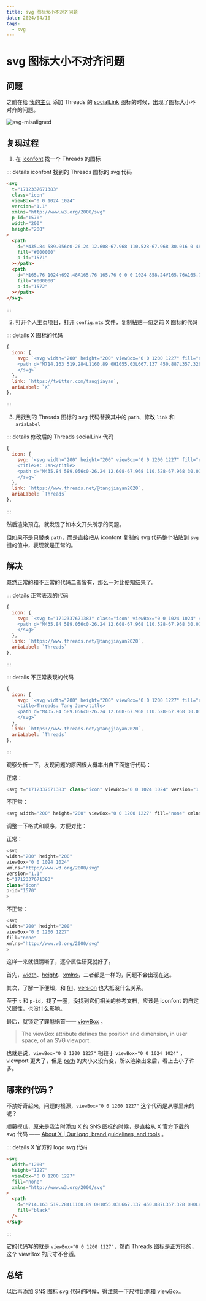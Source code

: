 ```yaml
---
title: svg 图标大小不对齐问题
date: 2024/04/10
tags:
  - svg
---
```


# svg 图标大小不对齐问题

## 问题

之前在给 [我的主页](https://www.tangjiayan.cn/) 添加 Threads 的 [socialLink](https://vitepress.dev/reference/default-theme-config#sociallinks) 图标的时候，出现了图标大小不对齐的问题。

![svg-misaligned](https://cdn.jsdelivr.net/gh/tangjan/imgBed/notes/2024/04/10/svg-misaligned/svg-misaligned.png)

## 复现过程

1. 在 [iconfont](https://www.iconfont.cn/search/index?searchType=icon&q=threads) 找一个 Threads 的图标

::: details iconfont 找到的 Threads 图标的 svg 代码

```html
<svg
  t="1712337671383"
  class="icon"
  viewBox="0 0 1024 1024"
  version="1.1"
  xmlns="http://www.w3.org/2000/svg"
  p-id="1570"
  width="200"
  height="200"
>
  <path
    d="M435.84 589.056c0-26.24 12.608-67.968 110.528-67.968 30.016 0 48.512 2.176 73.344 7.744-7.936 102.784-58.24 116.352-107.136 116.352-26.752 0-76.8-13.952-76.8-56.128z"
    fill="#000000"
    p-id="1571"
  ></path>
  <path
    d="M165.76 1024h692.48A165.76 165.76 0 0 0 1024 858.24V165.76A165.76 165.76 0 0 0 858.24 0H165.76A165.76 165.76 0 0 0 0 165.76v692.48A165.76 165.76 0 0 0 165.76 1024zM375.424 378.24c36.288-51.84 84.16-72.064 150.4-72.064 46.72 0 86.464 15.744 114.88 45.504 28.352 29.824 44.544 72.448 48.256 126.912 15.68 6.592 30.208 14.336 43.392 23.232 53.248 35.776 82.56 89.28 82.56 150.592 0 130.368-106.88 243.584-300.288 243.584-166.08 0-338.624-96.64-338.624-384.256C176 225.664 343.104 128 514.112 128c78.976 0 264.256 11.648 333.888 241.728l-65.28 16.896c-53.888-163.84-166.848-189.952-270.336-189.952-171.2 0-267.968 104.192-267.968 325.952 0 198.848 108.16 304.448 270.208 304.448 133.312 0 232.704-69.248 232.704-170.688 0-69.056-57.984-102.08-60.992-102.08-11.328 59.2-41.664 158.848-174.912 158.848-77.632 0-144.64-53.632-144.64-123.904 0-100.352 95.232-136.704 170.432-136.704 28.16 0 62.08 1.92 79.808 5.504 0-30.592-25.856-82.944-91.264-82.944-58.304 0-74.24 18.432-92.8 39.936l-1.536 1.728c-12.928-8.64-56-38.464-56-38.464z"
    fill="#000000"
    p-id="1572"
  ></path>
</svg>
```

:::

2. 打开个人主页项目，打开 `config.mts` 文件，复制粘贴一份之前 X 图标的代码

::: details X 图标的代码

```js
{
  icon: {
    svg: `<svg width="200" height="200" viewBox="0 0 1200 1227" fill="none" xmlns="http://www.w3.org/2000/svg"><title>X: Jan</title>
    <path d="M714.163 519.284L1160.89 0H1055.03L667.137 450.887L357.328 0H0L468.492 681.821L0 1226.37H105.866L515.491 750.218L842.672 1226.37H1200L714.137 519.284H714.163ZM569.165 687.828L521.697 619.934L144.011 79.6944H306.615L611.412 515.685L658.88 583.579L1055.08 1150.3H892.476L569.165 687.854V687.828Z" fill="black"/>
    </svg>`
  },
  link: `https://twitter.com/tangjiayan`,
  ariaLabel: `X`
},
```

:::

3. 用找到的 Threads 图标的 svg 代码替换其中的 `path`、修改 `link` 和 `ariaLabel`

::: details 修改后的 Threads socialLink 代码

```js
{
  icon: {
    svg: `<svg width="200" height="200" viewBox="0 0 1200 1227" fill="none" xmlns="http://www.w3.org/2000/svg">
    <title>X: Jan</title>
    <path d="M435.84 589.056c0-26.24 12.608-67.968 110.528-67.968 30.016 0 48.512 2.176 73.344 7.744-7.936 102.784-58.24 116.352-107.136 116.352-26.752 0-76.8-13.952-76.8-56.128z" fill="#000000" p-id="1571"></path><path d="M165.76 1024h692.48A165.76 165.76 0 0 0 1024 858.24V165.76A165.76 165.76 0 0 0 858.24 0H165.76A165.76 165.76 0 0 0 0 165.76v692.48A165.76 165.76 0 0 0 165.76 1024zM375.424 378.24c36.288-51.84 84.16-72.064 150.4-72.064 46.72 0 86.464 15.744 114.88 45.504 28.352 29.824 44.544 72.448 48.256 126.912 15.68 6.592 30.208 14.336 43.392 23.232 53.248 35.776 82.56 89.28 82.56 150.592 0 130.368-106.88 243.584-300.288 243.584-166.08 0-338.624-96.64-338.624-384.256C176 225.664 343.104 128 514.112 128c78.976 0 264.256 11.648 333.888 241.728l-65.28 16.896c-53.888-163.84-166.848-189.952-270.336-189.952-171.2 0-267.968 104.192-267.968 325.952 0 198.848 108.16 304.448 270.208 304.448 133.312 0 232.704-69.248 232.704-170.688 0-69.056-57.984-102.08-60.992-102.08-11.328 59.2-41.664 158.848-174.912 158.848-77.632 0-144.64-53.632-144.64-123.904 0-100.352 95.232-136.704 170.432-136.704 28.16 0 62.08 1.92 79.808 5.504 0-30.592-25.856-82.944-91.264-82.944-58.304 0-74.24 18.432-92.8 39.936l-1.536 1.728c-12.928-8.64-56-38.464-56-38.464z" fill="#000000" p-id="1572"></path>
    </svg>`
  },
  link: `https://www.threads.net/@tangjiayan2020`,
  ariaLabel: `Threads`
},
```

:::

然后渲染预览，就发现了如本文开头所示的问题。

但如果不是只替换 `path`，而是直接把从 iconfont 复制的 svg 代码整个粘贴到 `svg` 键的值中，表现就是正常的。

## 解决

既然正常的和不正常的代码二者皆有，那么一对比便知结果了。

::: details 正常表现的代码

```js
{
  icon: {
    svg: `<svg t="1712337671383" class="icon" viewBox="0 0 1024 1024" version="1.1" xmlns="http://www.w3.org/2000/svg" p-id="1570" width="200" height="200">
    <path d="M435.84 589.056c0-26.24 12.608-67.968 110.528-67.968 30.016 0 48.512 2.176 73.344 7.744-7.936 102.784-58.24 116.352-107.136 116.352-26.752 0-76.8-13.952-76.8-56.128z" fill="#000000" p-id="1571"></path><path d="M165.76 1024h692.48A165.76 165.76 0 0 0 1024 858.24V165.76A165.76 165.76 0 0 0 858.24 0H165.76A165.76 165.76 0 0 0 0 165.76v692.48A165.76 165.76 0 0 0 165.76 1024zM375.424 378.24c36.288-51.84 84.16-72.064 150.4-72.064 46.72 0 86.464 15.744 114.88 45.504 28.352 29.824 44.544 72.448 48.256 126.912 15.68 6.592 30.208 14.336 43.392 23.232 53.248 35.776 82.56 89.28 82.56 150.592 0 130.368-106.88 243.584-300.288 243.584-166.08 0-338.624-96.64-338.624-384.256C176 225.664 343.104 128 514.112 128c78.976 0 264.256 11.648 333.888 241.728l-65.28 16.896c-53.888-163.84-166.848-189.952-270.336-189.952-171.2 0-267.968 104.192-267.968 325.952 0 198.848 108.16 304.448 270.208 304.448 133.312 0 232.704-69.248 232.704-170.688 0-69.056-57.984-102.08-60.992-102.08-11.328 59.2-41.664 158.848-174.912 158.848-77.632 0-144.64-53.632-144.64-123.904 0-100.352 95.232-136.704 170.432-136.704 28.16 0 62.08 1.92 79.808 5.504 0-30.592-25.856-82.944-91.264-82.944-58.304 0-74.24 18.432-92.8 39.936l-1.536 1.728c-12.928-8.64-56-38.464-56-38.464z" fill="#000000" p-id="1572"></path>
    </svg>`
  },
  link: `https://www.threads.net/@tangjiayan2020`,
  ariaLabel: `Threads`
},
```

:::

::: details 不正常表现的代码

```js
{
  icon: {
    svg: `<svg width="200" height="200" viewBox="0 0 1200 1227" fill="none" xmlns="http://www.w3.org/2000/svg">
    <title>Threads: Tang Jan</title>
    <path d="M435.84 589.056c0-26.24 12.608-67.968 110.528-67.968 30.016 0 48.512 2.176 73.344 7.744-7.936 102.784-58.24 116.352-107.136 116.352-26.752 0-76.8-13.952-76.8-56.128z" fill="#000000" p-id="1571"></path><path d="M165.76 1024h692.48A165.76 165.76 0 0 0 1024 858.24V165.76A165.76 165.76 0 0 0 858.24 0H165.76A165.76 165.76 0 0 0 0 165.76v692.48A165.76 165.76 0 0 0 165.76 1024zM375.424 378.24c36.288-51.84 84.16-72.064 150.4-72.064 46.72 0 86.464 15.744 114.88 45.504 28.352 29.824 44.544 72.448 48.256 126.912 15.68 6.592 30.208 14.336 43.392 23.232 53.248 35.776 82.56 89.28 82.56 150.592 0 130.368-106.88 243.584-300.288 243.584-166.08 0-338.624-96.64-338.624-384.256C176 225.664 343.104 128 514.112 128c78.976 0 264.256 11.648 333.888 241.728l-65.28 16.896c-53.888-163.84-166.848-189.952-270.336-189.952-171.2 0-267.968 104.192-267.968 325.952 0 198.848 108.16 304.448 270.208 304.448 133.312 0 232.704-69.248 232.704-170.688 0-69.056-57.984-102.08-60.992-102.08-11.328 59.2-41.664 158.848-174.912 158.848-77.632 0-144.64-53.632-144.64-123.904 0-100.352 95.232-136.704 170.432-136.704 28.16 0 62.08 1.92 79.808 5.504 0-30.592-25.856-82.944-91.264-82.944-58.304 0-74.24 18.432-92.8 39.936l-1.536 1.728c-12.928-8.64-56-38.464-56-38.464z" fill="#000000" p-id="1572"></path>
    </svg>`
  },
  link: `https://www.threads.net/@tangjiayan2020`,
  ariaLabel: `Threads`
},
```

:::

观察分析一下，发现问题的原因很大概率出自下面这行代码：

正常：

```js
<svg t="1712337671383" class="icon" viewBox="0 0 1024 1024" version="1.1" xmlns="http://www.w3.org/2000/svg" p-id="1570" width="200" height="200">
```

不正常：

```js
<svg width="200" height="200" viewBox="0 0 1200 1227" fill="none" xmlns="http://www.w3.org/2000/svg">
```

调整一下格式和顺序，方便对比：

正常：

```js
<svg
width="200" height="200"
viewBox="0 0 1024 1024"
xmlns="http://www.w3.org/2000/svg"
version="1.1"
t="1712337671383"
class="icon"
p-id="1570"
>
```

不正常：

```js
<svg
width="200" height="200"
viewBox="0 0 1200 1227"
fill="none"
xmlns="http://www.w3.org/2000/svg"
>
```

这样一来就很清晰了，逐个属性研究就好了。

首先，[width](https://developer.mozilla.org/en-US/docs/Web/CSS/width)、[height](https://developer.mozilla.org/en-US/docs/Web/CSS/height)、[xmlns](https://developer.mozilla.org/en-US/docs/Web/SVG/Namespaces_Crash_Course#declaring_namespaces)，二者都是一样的，问题不会出现在这。

其次，了解一下便知，和 [fill](https://developer.mozilla.org/en-US/docs/Web/SVG/Attribute/fill)、[version](https://developer.mozilla.org/en-US/docs/Web/SVG/Attribute/version) 也大抵没什么关系。

至于 `t` 和 `p-id`，找了一圈，没找到它们相关的参考文档，应该是 iconfont 的自定义属性，也没什么影响。

最后，就锁定了罪魁祸首—— [viewBox](https://developer.mozilla.org/en-US/docs/Web/SVG/Attribute/viewBox) 。

> The viewBox attribute defines the position and dimension, in user space, of an SVG viewport.

也就是说，`viewBox="0 0 1200 1227"` 相较于 `viewBox="0 0 1024 1024"` ，viewport 更大了，但是 [path](https://developer.mozilla.org/en-US/docs/Web/SVG/Element/path) 的大小又没有变，所以渲染出来后，看上去小了许多。

## 哪来的代码？

不禁好奇起来，问题的根源，`viewBox="0 0 1200 1227"` 这个代码是从哪里来的呢？

顺藤摸瓜，原来是我当时添加 X 的 SNS 图标的时候，是直接从 X 官方下载的 svg 代码 —— [About X | Our logo, brand guidelines, and tools](https://about.x.com/en/who-we-are/brand-toolkit) 。

::: details X 官方的 logo svg 代码

```html
<svg
  width="1200"
  height="1227"
  viewBox="0 0 1200 1227"
  fill="none"
  xmlns="http://www.w3.org/2000/svg"
>
  <path
    d="M714.163 519.284L1160.89 0H1055.03L667.137 450.887L357.328 0H0L468.492 681.821L0 1226.37H105.866L515.491 750.218L842.672 1226.37H1200L714.137 519.284H714.163ZM569.165 687.828L521.697 619.934L144.011 79.6944H306.615L611.412 515.685L658.88 583.579L1055.08 1150.3H892.476L569.165 687.854V687.828Z"
    fill="black"
  />
</svg>
```

:::

它的代码写的就是 `viewBox="0 0 1200 1227"`，然而 Threads 图标是正方形的，这个 viewBox 的尺寸不合适。

## 总结

以后再添加 SNS 图标 svg 代码的时候，得注意一下尺寸比例和 viewBox。
